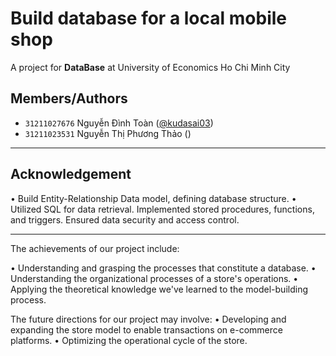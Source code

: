 # Build database for a local mobile shop

A project for **DataBase** at University of Economics Ho Chi Minh City

## Members/Authors
- `31211027676` Nguyễn Đình Toàn ([@kudasai03](https://github.com/Kudasai03))
- `31211023531` Nguyễn Thị Phương Thảo ()

______

## Acknowledgement
• Build Entity-Relationship Data model, defining database structure.
• Utilized SQL for data retrieval. Implemented stored procedures, functions, and triggers. Ensured data security
and access control.
______

The achievements of our project include:

• Understanding and grasping the processes that constitute a database.
• Understanding the organizational processes of a store's operations.
• Applying the theoretical knowledge we've learned to the model-building process.

The future directions for our project may involve:
• Developing and expanding the store model to enable transactions on e-commerce platforms.
• Optimizing the operational cycle of the store.
